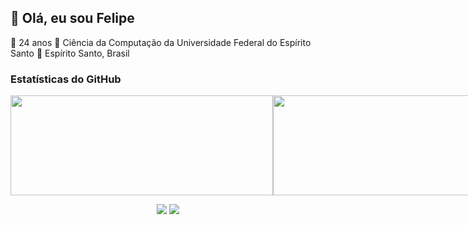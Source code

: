## 👋 Olá, eu sou Felipe
📅 24 anos
🏫 Ciência da Computação da Universidade Federal do Espírito Santo
📍 Espírito Santo, Brasil

### Estatísticas do GitHub
<p style="display:flex;" align="center">
  <img height="160em" width="420em" src="https://github-readme-stats.vercel.app/api?username=FelipeTolentino&show_icons=true&theme=light&include_all_commits=true&count_private=true">
  <img height="160em" width="420em" src="https://github-readme-stats.vercel.app/api/top-langs/?username=FelipeTolentino&layout=compact&langs_count=7&theme=light">
</p>
<p align="center">
  <a href="https://www.instagram.com/felipej00j/" target="_blank"><img src="https://img.shields.io/badge/-Instagram-%23E4405F?style=for-the-badge&logo=instagram&logoColor=white" target="_blank"></a>
  <a href="https://www.linkedin.com/in/FelipeTolentinoPereira" target="_blank"><img src="https://img.shields.io/badge/-LinkedIn-%230077B5?style=for-the-badge&logo=linkedin&logoColor=white" target="_blank"></a>
</p>
